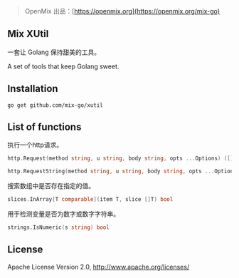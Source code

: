 > OpenMix 出品：[https://openmix.org](https://openmix.org/mix-go)

## Mix XUtil

一套让 Golang 保持甜美的工具。

A set of tools that keep Golang sweet.

## Installation

```
go get github.com/mix-go/xutil
```

## List of functions

执行一个http请求。

```go
http.Request(method string, u string, body string, opts ...Options) ([]byte, error)
```

```go
http.RequestString(method string, u string, body string, opts ...Options) (string, error)
```

搜索数组中是否存在指定的值。

```go
slices.InArray[T comparable](item T, slice []T) bool
```

用于检测变量是否为数字或数字字符串。

```go
strings.IsNumeric(s string) bool
```

## License

Apache License Version 2.0, http://www.apache.org/licenses/
